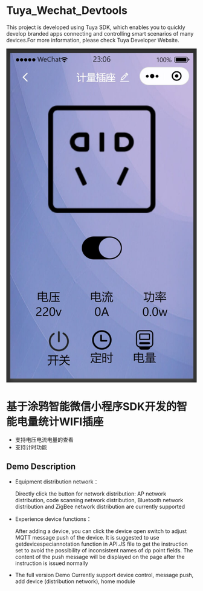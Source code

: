 # Tuya_Wechat_Devtools
This project is developed using Tuya SDK, which enables you to quickly develop branded apps connecting and controlling smart scenarios of many devices.For more information, please check Tuya Developer Website.

![智能单插.png](https://github.com/kangkoilxu/Tuya-Wechat-MiniCode/blob/ac588bb8bbbe6a9973182dfb7a2bae75eff3eda5/panel.jpg)

# 基于涂鸦智能微信小程序SDK开发的智能电量统计WIFI插座
- 支持电压电流电量的查看
- 支持计时功能

## Demo Description

- Equipment distribution network：

  Directly click the button for network distribution: AP network distribution, code scanning network distribution, Bluetooth network distribution and ZigBee network distribution are currently supported

- Experience device functions：

  After adding a device, you can click the device open switch to adjust MQTT message push of the device. It is suggested to use getdevicespeciannotation function in API.JS file to get the instruction set to avoid the possibility of inconsistent names of dp point fields. The content of the push message will be displayed on the page after the instruction is issued normally

- The full version Demo
  Currently support device control, message push, add device (distribution network), home module
